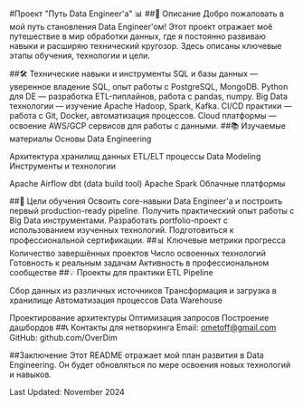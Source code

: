 #Проект "Путь Data Engineer'а" 📊
##📝 Описание
Добро пожаловать в мой путь становления Data Engineer'ом! Этот проект отражает моё путешествие в мир обработки данных, где я постоянно развиваю навыки и расширяю технический кругозор. Здесь описаны ключевые этапы обучения, технологии и цели.

##🛠 Технические навыки и инструменты
SQL и базы данных — уверенное владение SQL, опыт работы с PostgreSQL, MongoDB.
Python для DE — разработка ETL-пиплайнов, работа с pandas, numpy.
Big Data технологии — изучение Apache Hadoop, Spark, Kafka.
CI/CD практики — работа с Git, Docker, автоматизация процессов.
Cloud платформы — освоение AWS/GCP сервисов для работы с данными.
##📚 Изучаемые материалы
Основы Data Engineering

Архитектура хранилищ данных
ETL/ELT процессы
Data Modeling
Инструменты и технологии

Apache Airflow
dbt (data build tool)
Apache Spark
Облачные платформы

##🎯 Цели обучения
Освоить core-навыки Data Engineer'а и построить первый production-ready pipeline.
Получить практический опыт работы с Big Data инструментами.
Разработать portfolio-проект с использованием изученных технологий.
Подготовиться к профессиональной сертификации.
##📊 Ключевые метрики прогресса
Количество завершённых проектов
Число освоенных технологий
Готовность к реальным задачам
Активность в профессиональном сообществе
##💡 Проекты для практики
ETL Pipeline

Сбор данных из различных источников
Трансформация и загрузка в хранилище
Автоматизация процессов
Data Warehouse

Проектирование архитектуры
Оптимизация запросов
Построение дашбордов
##📞 Контакты для нетворкинга
Email: ometoff@gmail.com
GitHub: github.com/OverDim

##Заключение
Этот README отражает мой план развития в Data Engineering. Он будет обновляться по мере освоения новых технологий и навыков.

Last Updated: November 2024
